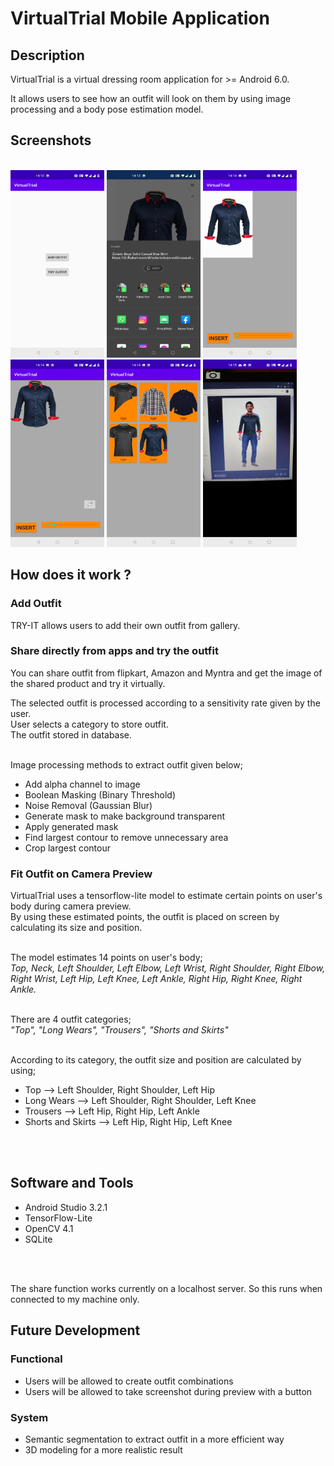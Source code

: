 # VirtualTrial Mobile Application



## Description
VirtualTrial is a virtual dressing room application for >= Android 6.0.

It allows users to see how an outfit will look on them by using image processing and a body pose estimation model.

## Screenshots

<br>  <img src="https://github.com/AnandSidd/VirtualTrial/blob/master/Screenshot_20201101-141019.jpg" height=300 width=150>
 <img src="https://github.com/AnandSidd/VirtualTrial/blob/master/Screenshot_20201101-141348.jpg" height=300 width=150>
<img src="https://github.com/AnandSidd/VirtualTrial/blob/master/Screenshot_20201101-141401.jpg" height=300 width=150>
<img src="https://github.com/AnandSidd/VirtualTrial/blob/master/Screenshot_20201101-141408.jpg" height=300 width=150>
<img src="https://github.com/AnandSidd/VirtualTrial/blob/master/Screenshot_20201101-141416.jpg" height=300 width=150>
<img src="https://github.com/AnandSidd/VirtualTrial/blob/master/Screenshot_20201101-141509.jpg" height=300 width=150>
</br>

## How does it work ?
### Add Outfit
TRY-IT allows users to add their own outfit from gallery.<br/>
### Share directly from apps and try the outfit
You can share outfit from flipkart, Amazon and Myntra and get the image of the shared product and try it virtually.

The selected outfit is processed according to a sensitivity rate given by the user.<br/>
User selects a category to store outfit.<br/>
The outfit stored in database.<br/><br/>

Image processing methods to extract outfit given below;
  * Add alpha channel to image
  * Boolean Masking (Binary Threshold)
  * Noise Removal (Gaussian Blur)
  * Generate mask to make background transparent
  * Apply generated mask
  * Find largest contour to remove unnecessary area
  * Crop largest contour

### Fit Outfit on Camera Preview
VirtualTrial uses a tensorflow-lite model to estimate certain points on user's body during camera preview.<br/> 
By using these estimated points, the outfit is placed on screen by calculating its size and position.<br/><br/>


The model estimates 14 points on user's body;<br/> 
_Top, Neck, Left Shoulder, Left Elbow, Left Wrist, Right Shoulder, Right Elbow, Right Wrist, Left Hip, Left Knee, Left Ankle, Right Hip, Right Knee, Right Ankle._<br/><br/>


There are 4 outfit categories;<br/>
_"Top", "Long Wears", "Trousers", "Shorts and Skirts"_
<br/><br/>

According to its category, the outfit size and position are calculated by using;<br/>
* Top --> Left Shoulder, Right Shoulder, Left Hip
* Long Wears --> Left Shoulder, Right Shoulder, Left Knee
* Trousers --> Left Hip, Right Hip, Left Ankle
* Shorts and Skirts --> Left Hip, Right Hip, Left Knee


<br/><br/>
## Software and Tools
* Android Studio 3.2.1
* TensorFlow-Lite
* OpenCV 4.1
* SQLite


<br/><br/>

The share function works currently on a localhost server. So this runs when connected to my machine only.
## Future Development
  ### Functional
  * Users will be allowed to create outfit combinations
  * Users will be allowed to take screenshot during preview with a button

  ### System
  * Semantic segmentation to extract outfit in a more efficient way
  * 3D modeling for a more realistic result
